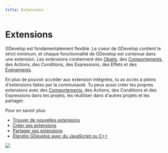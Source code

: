 ```yaml
---
title: Extensions
---
```

# Extensions

GDevelop est fondamentalement flexible. Le coeur de GDevelop contient le strict minimum, et chaque fonctionnalité de GDevelop est contenue dans une extension. Les extensions contiennent des [Objets](/fr/gdevelop5/objects), des [Comportements](/fr/gdevelop5/behaviors), des Actions, des Conditions, des Expressions, des Effets et des [Événements](/fr/gdevelop5/events).

En plus de pouvoir accéder aux extension intégrées, tu as accès à pleins d'extensions faites par la communauté. Tu peux aussi créer tes propres extensions avec des [Comportements](/fr/gdevelop5/behaviors), des Actions, des Conditions et des Expressions dans tes projets, les réutiliser dans d'autres projets et les partager.

Pour en savoir plus:

* [Trouver de nouvelles extensions](/gdevelop5/extensions/search)
* [Créer ses extensions](/gdevelop5/extensions/create)
* [Partager ses extensions](/gdevelop5/extensions/share)
* [Étendre GDevelop avec du JavaScript ou C++](/gdevelop5/extensions/extend-gdevelop)

![](/gdevelop5/search-new-extensions-dialog.png)
